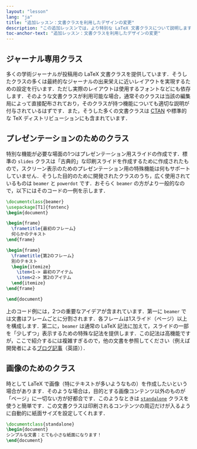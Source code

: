 ```yaml
---
layout: "lesson"
lang: "ja"
title: "追加レッスン：文書クラスを利用したデザインの変更"
description: "この追加レッスンでは，より特別な LaTeX 文書クラスについて説明します．"
toc-anchor-text: "追加レッスン：文書クラスを利用したデザインの変更"
---
```


## ジャーナル専用クラス

多くの学術ジャーナルが投稿用の LaTeX 文書クラスを提供しています．そうしたクラスの多くは最終的なジャーナルの出来栄えに近いレイアウトを実現するための設定を行います．ただし実際のレイアウトは使用するフォントなどにも依存します．そのような文書クラスが利用可能な場合，通常そのクラスは当該の編集局によって直接配布されており，そのクラスが持つ機能についても適切な説明が付与されているはずです．また，そうした多くの文書クラスは [CTAN](https://ctan.org) や標準的な TeX ディストリビューションにも含まれています．

## プレゼンテーションのためのクラス

特別な機能が必要な場面の1つはプレゼンテーション用スライドの作成です．標準の `slides` クラスは「古典的」な印刷スライドを作成するために作成されたもので，スクリーン表示のためのプレゼンテーション用の特殊機能は何もサポートしていません．そうした目的のために開発されたクラスのうち，広く使用されているものは `beamer` と `powerdot` です．おそらく `beamer` の方がより一般的なので，以下にはそのコードの一例を示します．

```latex
\documentclass{beamer}
\usepackage[T1]{fontenc}
\begin{document}

\begin{frame}
  \frametitle{最初のフレーム}
  何らかのテキスト
\end{frame}

\begin{frame}
  \frametitle{第2のフレーム}
  別のテキスト
  \begin{itemize}
    \item<1-> 最初のアイテム
    \item<2-> 第2のアイテム
  \end{itemize}
\end{frame}

\end{document}
```

上のコード例には，2つの重要なアイデアが含まれています．第一に `beamer` では文書はフレームごとに分割されます．各フレームは1スライド（ページ）以上を構成します．第二に，`beamer` は通常の LaTeX 記法に加えて，スライドの一部を「少しずつ」表示するための特殊な記法を提供します．この記法は高機能ですが，ここで紹介するには複雑すぎるので，他の文書を参照してください（例えば開発者による[ブログ記事](https://www.texdev.net/2014/01/17/the-beamer-slide-overlay-concept/)（英語））．

## 画像のためのクラス

時として LaTeX で画像（特にテキストが多いようなもの）を作成したいという場合があります．そのような場合は，目的とする画像コンテンツ以外のものが「ページ」に一切ない方が好都合です．このようなときは [`standalone`](https://ctan.org/pkg/standalone) クラスを使うと簡単です．この文書クラスは印刷されるコンテンツの周辺だけが入るように自動的に紙面サイズを設定してくれます．

```latex
\documentclass{standalone}
\begin{document}
シンプルな文書：とても小さな紙面になります！
\end{document}
```
